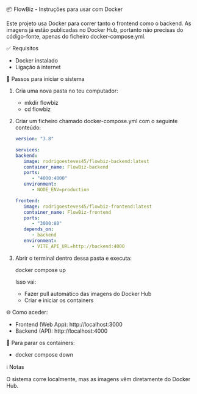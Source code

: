 📦 FlowBiz - Instruções para usar com Docker

Este projeto usa Docker para correr tanto o frontend como o backend. As imagens já estão publicadas no Docker Hub, portanto não precisas do código-fonte, apenas do ficheiro docker-compose.yml.

✅ Requisitos

- Docker instalado
- Ligação à internet

🚀 Passos para iniciar o sistema

1. Cria uma nova pasta no teu computador:
   
   - mkdir flowbiz
   - cd flowbiz

2. Criar um ficheiro chamado docker-compose.yml com o seguinte conteúdo:

      ```yaml
      version: "3.8"

      services:
      backend:
         image: rodrigoesteves45/flowbiz-backend:latest
         container_name: FlowBiz-backend
         ports:
            - "4000:4000"
         environment:
            - NODE_ENV=production

      frontend:
         image: rodrigoesteves45/flowbiz-frontend:latest
         container_name: FlowBiz-frontend
         ports:
            - "3000:80"
         depends_on:
            - backend
         environment:
            - VITE_API_URL=http://backend:4000

3. Abrir o terminal dentro dessa pasta e executa:
      
      docker compose up

   Isso vai:

   - Fazer pull automático das imagens do Docker Hub
   - Criar e iniciar os containers

🌐 Como aceder:

- Frontend (Web App): http://localhost:3000
- Backend (API): http://localhost:4000

🛑 Para parar os containers:

- docker compose down

ℹ️ Notas

O sistema corre localmente, mas as imagens vêm diretamente do Docker Hub.
